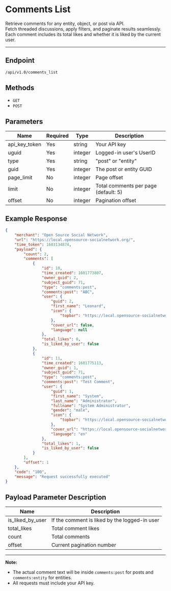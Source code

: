 # Comments List

Retrieve comments for any entity, object, or post via API.  
Fetch threaded discussions, apply filters, and paginate results seamlessly.  
Each comment includes its total likes and whether it is liked by the current user.

---

## Endpoint

```
/api/v1.0/comments_list
```

## Methods

- `GET`
- `POST`

## Parameters

| Name          | Required | Type    | Description                                             |
|---------------|----------|---------|---------------------------------------------------------|
| api_key_token | Yes      | string  | Your API key                                            |
| uguid         | Yes      | integer | Logged-in user's UserID                                 |
| type          | Yes      | string  | "post" or "entity"                                      |
| guid          | Yes      | integer | The post or entity GUID                                 |
| page_limit    | No       | integer | Page offset                                             |
| limit         | No       | integer | Total comments per page (default: 5)                    |
| offset        | No       | integer | Pagination offset                                       |

## Example Response

```json
{
    "merchant": "Open Source Social Network",
    "url": "https://local.opensource-socialnetwork.org/",
    "time_token": 1603134874,
    "payload": {
        "count": 2,
        "comments": [
            {
                "id": 10,
                "time_created": 1601773807,
                "owner_guid": 2,
                "subject_guid": 71,
                "type": "comments:post",
                "comments:post": "ABC",
                "user": {
                    "guid": 2,
                    "first_name": "Leonard",
                    "icon": {
                        "topbar": "https://local.opensource-socialnetwork.org/avatar/leonardwalter/topbar/5ae9ce317e3df5ed0002d1bedd85f534.jpeg"
                    },
                    "cover_url": false,
                    "language": null
                },
                "total_likes": 0,
                "is_liked_by_user": false
            },
            {
                "id": 11,
                "time_created": 1601775113,
                "owner_guid": 1,
                "subject_guid": 71,
                "type": "comments:post",
                "comments:post": "Test Comment",
                "user": {
                    "guid": 1,
                    "first_name": "System",
                    "last_name": "Administrator",
                    "fullname": "System Administrator",
                    "gender": "male",
                    "icon": {
                        "topbar": "https://local.opensource-socialnetwork.org/avatar/arsalanshah/topbar/767d1cc38759cb9b80b6eb32d4b12b09.jpeg"
                    },
                    "cover_url": "https://local.opensource-socialnetwork.org/cover/arsalanshah/d114ffdffc7189decd0368deb86b9a49.jpg",
                    "language": "en"
                },
                "total_likes": 1,
                "is_liked_by_user": false
            }
        ],
        "offset": 1
    },
    "code": "100",
    "message": "Request successfully executed"
}
```

## Payload Parameter Description

| Name             | Description                                         |
|------------------|-----------------------------------------------------|
| is_liked_by_user | If the comment is liked by the logged-in user       |
| total_likes      | Total comment likes                                 |
| count            | Total comments                                      |
| offset           | Current pagination number                           |

---

**Note:**
- The actual comment text will be inside `comments:post` for posts and `comments:entity` for entities.
- All requests must include your API key.
